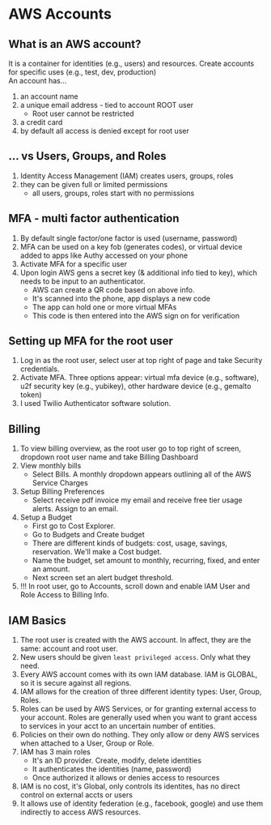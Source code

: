 # AWS Accounts

## What is an AWS account?
It is a container for identities (e.g., users) and resources.
Create accounts for specific uses (e.g., test, dev, production)    
An account has...
1. an account name
2. a unique email address - tied to account ROOT user
    * Root user cannot be restricted
3. a credit card
4. by default all access is denied except for root user

## ... vs Users, Groups, and Roles
1. Identity Access Management (IAM) creates users, groups, roles
2. they can be given full or limited permissions
    * all users, groups, roles start with no permissions

## MFA - multi factor authentication
1. By default single factor/one factor is used (username, password)
2. MFA can be used on a key fob (generates codes), or virtual device added to apps like Authy accessed on your phone
3. Activate MFA for a specific user 
4. Upon login AWS gens a secret key (& additional info tied to key), which needs to be input to an authenticator.
    * AWS can create a QR code based on above info.
    * It's scanned into the phone, app displays a new code
    * The app can hold one or more virtual MFAs 
    * This code is then entered into the AWS sign on for verification

## Setting up MFA for the root user
1. Log in as the root user, select user at top right of page and take Security credentials. 
2. Activate MFA.  Three options appear: virtual mfa device (e.g., software), u2f security key (e.g., yubikey), other hardware device (e.g., gemalto token)
3. I used Twilio Authenticator software solution.

## Billing
1. To view billing overview, as the root user go to top right of screen, dropdown root user name and take Billing Dashboard
2. View monthly bills
    * Select Bills. A monthly dropdown appears outlining all of the AWS Service Charges
3. Setup Billing Preferences
    * Select receive pdf invoice my email and receive free tier usage alerts.  Assign to an email.
4. Setup a Budget
    * First go to Cost Explorer. 
    * Go to Budgets and Create budget
    * There are different kinds of budgets: cost, usage, savings, reservation. We'll make a Cost budget.
    * Name the budget, set amount to monthly, recurring, fixed, and enter an amount.
    * Next screen set an alert budget threshold.
5. !!! In root user, go to Accounts, scroll down and enable IAM User and Role Access to Billing Info.


## IAM Basics
1. The root user is created with the AWS account.  In affect, they are the same: account and root user.
2. New users should be given ```least privileged access```.  Only what they need.
3. Every AWS account comes with its own IAM database. IAM is GLOBAL, so it is secure against all regions.
4. IAM allows for the creation of three different identity types: User, Group, Roles.
5. Roles can be used by AWS Services, or for granting external access to your account.  Roles are generally used when you want to grant access to services in your acct to an uncertain number of entities.
6. Policies on their own do nothing. They only allow or deny AWS services when attached to a User, Group or Role.
7. IAM has 3 main roles
    * It's an ID provider. Create, modify, delete identities
    * It authenticates the identities (name, password)
    * Once authorized it allows or denies access to resources
8. IAM is no cost, it's Global, only controls its identites, has no direct control on external accts or users
9. It allows use of identity federation (e.g., facebook, google) and use them indirectly to access AWS resources.
